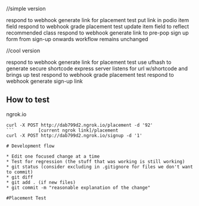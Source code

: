 //simple version

respond to webhook generate link for placement test
put link in podio item field
respond to webhook grade placement test
update item field to reflect recommended class
respond to webhook generate link to pre-pop sign up form
from sign-up onwards workflow remains unchanged


//cool version

respond to webhook generate link for placement test
use ufhash to generate secure shortcode
express server listens for url w/shortcode and brings up test
respond to webhook grade placement test
respond to webhook generate sign-up link

## How to test

ngrok.io

```
curl -X POST http://dab799d2.ngrok.io/placement -d '92'
```         [current ngrok link]/placement
curl -X POST http://dab799d2.ngrok.io/signup -d '1'

# Development flow

* Edit one focused change at a time
* Test for regression (the stuff that was working is still working)
* git status (consider excluding in .gitignore for files we don't want to commit)
* git diff
* git add . (if new files)
* git commit -m "reasonable explanation of the change"

#Placement Test


